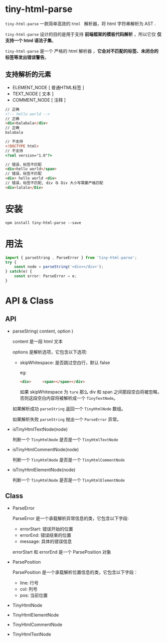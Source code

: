 # tiny-html-parse

`tiny-html-parse` 一款简单高效的 `html ` 解析器，将 html 字符串解析为 AST .

`tiny-html-parse` 设计的目的是用于支持 **前端框架的模板代码解析** ，所以它仅 **仅支持一个 html 语法子集**。

`tiny-html-parse` 是一个 严格的 html 解析器 ，**它会对不匹配的标签、未闭合的标签等发出错误警告**。

## 支持解析的元素

* ELEMENT_NODE [ 普通HTML标签 ]
* TEXT_NODE [ 文本 ]
* COMMENT_NODE [ 注释 ]

```html
// 正确
<!-- hello world -->
// 正确
<div>balabala</div>
// 正确
balabala

// 不支持
<!DOCTYPE html>
// 不支持
<?xml version="1.0"?>

// 错误，标签不匹配
<div>hello world</span>
// 错误，标签不匹配
<div> hello world <div>
// 错误，标签不匹配, div 与 Div 大小写需要严格匹配
<div>lalala</Div>
```

# 安装

```shell
npm install tiny-html-parse --save
```



# 用法

```typescript
import { parseString , ParseError } from 'tiny-html-parse';
try {
    const node = parseString('<div></div>');
} catch(e) {
    const error: ParseError = e;
}
```

# API & Class

## API

* parseString( content, option )

  content 是一段 html 文本

  options 是解析选项，它包含以下选项:

  * skipWhitespace: 是否跳过空白行，默认 false

    eg:

    ```html
    <div>     <span></span></div>
    ```

    如果 skipWhitespace  为 `ture` 那么 div 和 span 之间那段空白将被忽略，否则这段空白内容将被解析成一个 `TinyTextNode`。

  如果解析成功 `parseString` 返回一个 `TinyHtmlNode` 数组。

  如果解析失败 `parseString` 抛出一个 `ParseError` 异常。

* isTinyHtmlTextNode(node)

  判断一个 `TinyHtmlNode` 是否是一个 `TinyHtmlTextNode`

* isTinyHtmlCommentNode(node)

  判断一个 `TinyHtmlNode` 是否是一个 `TinyHtmlCommentNode`

* isTinyHtmlElementNode(node)

  判断一个 `TinyHtmlNode` 是否是一个 `TinyHtmlElementNode`


## Class

* ParseError

  ParseError 是一个承载解析异常信息的类，它包含以下字段:

  * errorStart: 错误开始的位置
  * errorEnd: 错误结束的位置
  * message: 具体的错误信息

  errorStart 和 errorEnd 是一个 ParsePosition 对象

* ParsePosition

  ParsePosition 是一个承载解析位置信息的类，它包含以下字段：

  - line: 行号
  - col: 列号
  - pos: 当前位置

* TinyHtmlNode

* TinyHtmlElementNode

* TinyHtmlCommentNode

* TinyHtmlTextNode

